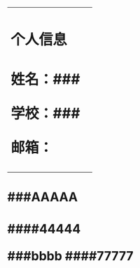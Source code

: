 <table border="0">
  <tr>
    <td width="90%">
      <h1>个人信息<h1>
      <p><b>姓名：###</b></p>
      <p><b>学校：###</b></p>
      <p><b>邮箱：</b></p>
  </tr>
  </table>
  
<html>
  <tr>  
     <td width="90%">
<h1> ###AAAAA<h1>
 <p><b>####44444</b></p>
  </tr>
  </html>
 
 ###bbbb
 ####77777
